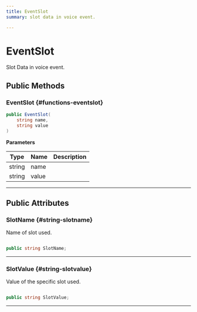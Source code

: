 ```yaml
---
title: EventSlot
summary: slot data in voice event. 

---
```


# EventSlot




Slot Data in voice event.   





## Public Methods

###  EventSlot {#functions-eventslot}

```csharp
public EventSlot(
    string name,
    string value
)
```


**Parameters**

| Type | Name  | Description  | 
|--|--|--|
| string |name||
| string |value||






-----------

## Public Attributes

### SlotName {#string-slotname}

Name of slot used. 

```csharp

public string SlotName;

```






-----------

### SlotValue {#string-slotvalue}

Value of the specific slot used. 

```csharp

public string SlotValue;

```






-----------


